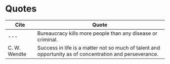 # Quotes

| Cite | Quote |
| --- | --- |
| --- | Bureaucracy kills more people than any disease or criminal. |
| C. W. Wendte | Success in life is a matter not so much of talent and opportunity as of concentration and perseverance. |

